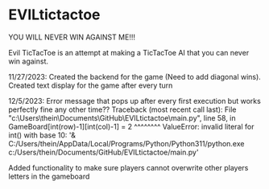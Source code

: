 # EVILtictactoe
YOU WILL NEVER WIN AGAINST ME!!!

Evil TicTacToe is an attempt at making a TicTacToe AI that you can never win against.

11/27/2023:
Created the backend for the game (Need to add diagonal wins).
Created text display for the game after every turn

12/5/2023:
Error message that pops up after every first execution but works perfectly fine any other time??
Traceback (most recent call last):
  File "c:\Users\thein\Documents\GitHub\EVILtictactoe\main.py", line 58, in <module>
    GameBoard[int(row)-1][int(col)-1] = 2
                          ^^^^^^^^
ValueError: invalid literal for int() with base 10: '& C:/Users/thein/AppData/Local/Programs/Python/Python311/python.exe c:/Users/thein/Documents/GitHub/EVILtictactoe/main.py'

Added functionality to make sure players cannot overwrite other players letters in the gameboard

